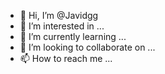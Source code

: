 - 👋 Hi, I’m @Javidgg
- 👀 I’m interested in ...
- 🌱 I’m currently learning ...
- 💞️ I’m looking to collaborate on ...
- 📫 How to reach me ...

<!---
Javidgg/Javidgg is a ✨ special ✨ repository because its `README.md` (this file) appears on your GitHub profile.
You can click the Preview link to take a look at your changes.
--->
